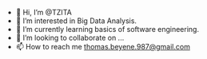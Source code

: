 - 👋 Hi, I’m @TZITA
- 👀 I’m interested in Big Data Analysis.
- 🌱 I’m currently learning basics of software engineering.
- 💞️ I’m looking to collaborate on ...
- 📫 How to reach me thomas.beyene.987@gmail.com

<!---
TZITA/TZITA is a ✨ special ✨ repository because its `README.md` (this file) appears on your GitHub profile.
You can click the Preview link to take a look at your changes.
--->
